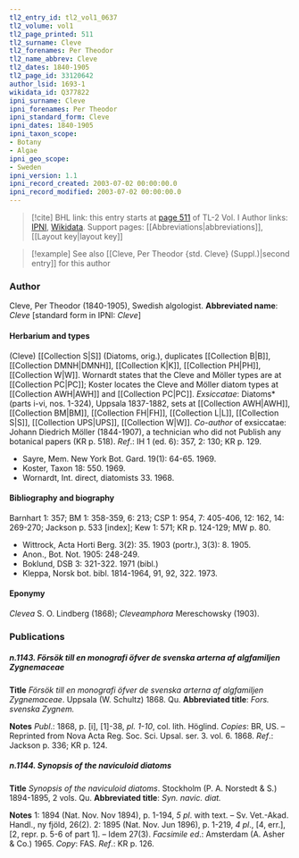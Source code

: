 ```yaml
---
tl2_entry_id: tl2_vol1_0637
tl2_volume: vol1
tl2_page_printed: 511
tl2_surname: Cleve
tl2_forenames: Per Theodor
tl2_name_abbrev: Cleve
tl2_dates: 1840-1905
tl2_page_id: 33120642
author_lsid: 1693-1
wikidata_id: Q377822
ipni_surname: Cleve
ipni_forenames: Per Theodor
ipni_standard_form: Cleve
ipni_dates: 1840-1905
ipni_taxon_scope: 
- Botany
- Algae
ipni_geo_scope: 
- Sweden
ipni_version: 1.1
ipni_record_created: 2003-07-02 00:00:00.0
ipni_record_modified: 2003-07-02 00:00:00.0
---
```


> [!cite] BHL link: this entry starts at [page 511](https://www.biodiversitylibrary.org/page/33120642) of TL-2 Vol. I
> Author links: [IPNI](https://www.ipni.org/a/1693-1), [Wikidata](https://www.wikidata.org/wiki/Q377822). Support pages: [[Abbreviations|abbreviations]], [[Layout key|layout key]]

> [!example] See also [[Cleve, Per Theodor {std. Cleve} (Suppl.)|second entry]] for this author

### Author

Cleve, Per Theodor (1840-1905), Swedish algologist. 
**Abbreviated name**: *Cleve* \[standard form in IPNI: *Cleve*\]

#### Herbarium and types

(Cleve) [[Collection S|S]] (Diatoms, orig.), duplicates [[Collection B|B]], [[Collection DMNH|DMNH]], [[Collection K|K]], [[Collection PH|PH]], [[Collection W|W]]. Wornardt states that the Cleve and Möller types are at [[Collection PC|PC]]; Koster locates the Cleve and Möller diatom types at [[Collection AWH|AWH]] and [[Collection PC|PC]].
*Exsiccatae*: Diatoms* (parts i-vi, nos. 1-324), Uppsala 1837-1882, sets at [[Collection AWH|AWH]], [[Collection BM|BM]], [[Collection FH|FH]], [[Collection L|L]], [[Collection S|S]], [[Collection UPS|UPS]], [[Collection W|W]].
*Co-author* of exsiccatae: Johann Diedrich Möller (1844-1907), a technician who did not Publish any botanical papers (KR p. 518).
*Ref*.: IH 1 (ed. 6): 357, 2: 130; KR p. 129.
- Sayre, Mem. New York Bot. Gard. 19(1): 64-65. 1969.
- Koster, Taxon 18: 550. 1969.
- Wornardt, Int. direct, diatomists 33. 1968.

#### Bibliography and biography

Barnhart 1: 357; BM 1: 358-359, 6: 213; CSP 1: 954, 7: 405-406, 12: 162, 14: 269-270; Jackson p. 533 \[index\]; Kew 1: 571; KR p. 124-129; MW p. 80.
- Wittrock, Acta Horti Berg. 3(2): 35. 1903 (portr.), 3(3): 8. 1905.
- Anon., Bot. Not. 1905: 248-249.
- Boklund, DSB 3: 321-322. 1971 (bibl.)
- Kleppa, Norsk bot. bibl. 1814-1964, 91, 92, 322. 1973.

#### Eponymy

*Clevea* S. O. Lindberg (1868); *Cleveamphora* Mereschowsky (1903).

### Publications

##### n.1143. Försök till en monografi öfver de svenska arterna af algfamiljen Zygnemaceae

**Title**
*Försök till en monografi öfver de svenska arterna af algfamiljen Zygnemaceae*. Uppsala (W. Schultz) 1868. Qu.
**Abbreviated title**: *Fors. svenska Zygnem.*

**Notes**
*Publ*.: 1868, p. \[i\], \[1\]-38, *pl. 1-10*, col. lith. Höglind. *Copies*: BR, US. – Reprinted from Nova Acta Reg. Soc. Sci. Upsal. ser. 3. vol. 6. 1868.
*Ref*.: Jackson p. 336; KR p. 124.

##### n.1144. Synopsis of the naviculoid diatoms

**Title**
*Synopsis of the naviculoid diatoms*. Stockholm (P. A. Norstedt & S.) 1894-1895, 2 vols. Qu.
**Abbreviated title**: *Syn. navic. diat.*

**Notes**
1: 1894 (Nat. Nov. Nov 1894), p. 1-194, *5 pl*. with text. – Sv. Vet.-Akad. Handl., ny fjöld, 26(2).
2: 1895 (Nat. Nov. Jun 1896), p. 1-219, *4 pl*., \[4, err.\], \[2, repr. p. 5-6 of part 1\]. – Idem 27(3).
*Facsimile ed*.: Amsterdam (A. Asher & Co.) 1965. *Copy*: FAS.
*Ref*.: KR p. 126.


